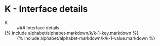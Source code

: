 <div data-role="collapsible" data-inset="false">
	<h1>K - Interface details</h1>

<dl>

<dt class="alphabet-table-key-two">
<div markdown="1">
K
</div>
</dt>
<dd class="alphabet-table-value">
<div markdown="1">
### Interface details
</div>
</dd>

<dt>
<div markdown="1">
{% include alphabet/alphabet-markdown/k/k-1-key.markdown %}
</div>
</dt>
<dd>
<div markdown="1">
{% include alphabet/alphabet-markdown/k/k-1-value.markdown %}
</div>
</dd>

</dl>

</div>